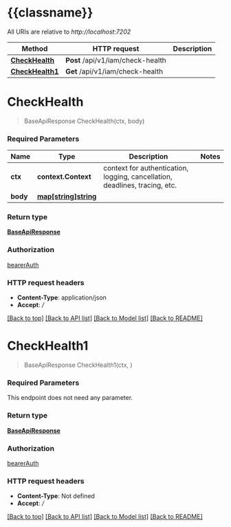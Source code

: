 # {{classname}}

All URIs are relative to *http://localhost:7202*

Method | HTTP request | Description
------------- | ------------- | -------------
[**CheckHealth**](HealthControllerApi.md#CheckHealth) | **Post** /api/v1/iam/check-health | 
[**CheckHealth1**](HealthControllerApi.md#CheckHealth1) | **Get** /api/v1/iam/check-health | 

# **CheckHealth**
> BaseApiResponse CheckHealth(ctx, body)


### Required Parameters

Name | Type | Description  | Notes
------------- | ------------- | ------------- | -------------
 **ctx** | **context.Context** | context for authentication, logging, cancellation, deadlines, tracing, etc.
  **body** | [**map[string]string**](map.md)|  | 

### Return type

[**BaseApiResponse**](BaseApiResponse.md)

### Authorization

[bearerAuth](../README.md#bearerAuth)

### HTTP request headers

 - **Content-Type**: application/json
 - **Accept**: */*

[[Back to top]](#) [[Back to API list]](../README.md#documentation-for-api-endpoints) [[Back to Model list]](../README.md#documentation-for-models) [[Back to README]](../README.md)

# **CheckHealth1**
> BaseApiResponse CheckHealth1(ctx, )


### Required Parameters
This endpoint does not need any parameter.

### Return type

[**BaseApiResponse**](BaseApiResponse.md)

### Authorization

[bearerAuth](../README.md#bearerAuth)

### HTTP request headers

 - **Content-Type**: Not defined
 - **Accept**: */*

[[Back to top]](#) [[Back to API list]](../README.md#documentation-for-api-endpoints) [[Back to Model list]](../README.md#documentation-for-models) [[Back to README]](../README.md)

